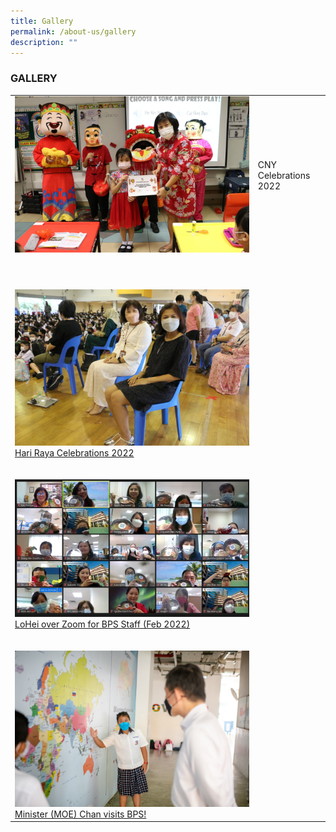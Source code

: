 ```yaml
---
title: Gallery
permalink: /about-us/gallery
description: ""
---
```

### GALLERY
<table>
	<tr>
		<td>
<a href="https://drive.google.com/drive/folders/1EELtVNDkitcpQtBUh87qk5ecLmAbKzoh?usp=sharing">
	<img src="/images/ae6d4a82e_66418.jpeg"/>
	</td>
			<td>
	CNY Celebrations 2022
		</td>
</a>
</tr>
<tr>
	<td>

<br>
<br>
<br>

<a href="https://drive.google.com/drive/folders/1XYyGfM5RdW-c7x6JriwrH_66dAxyZPvv?usp=sharing">
	<img src="/images/3456941a1_66423.jpeg"/>
	Hari Raya Celebrations 2022
</a>

<br>
<br>
<br>

<a href="https://drive.google.com/drive/folders/1e9BnH1DGthMrF_AOX9eMR4mld3bgdwXg?usp=sharing">
	<img src="/images/d6e675b08_66245.jpg"/>
	LoHei over Zoom for BPS Staff (Feb 2022)
</a>

<br>
<br>
<br>

<a href="https://drive.google.com/drive/folders/1UZxk_LSI0pAtV2WYnm5PT5z0dirgtVa4?usp=sharing">
	<img src="/images/e73f4f442_66412.jpeg"/>
	Minister (MOE) Chan visits BPS!
</a>
